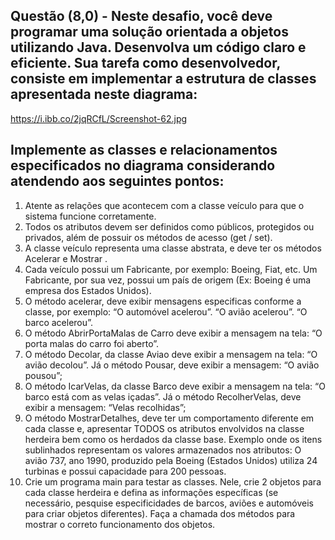 ## Questão (8,0) - Neste desafio, você deve programar uma solução orientada a objetos utilizando Java. Desenvolva um código claro e eficiente. Sua tarefa como desenvolvedor, consiste em implementar a estrutura de classes apresentada neste diagrama:

https://i.ibb.co/2jqRCfL/Screenshot-62.jpg

## Implemente as classes e relacionamentos especificados no diagrama considerando atendendo aos seguintes pontos:

1) Atente as relações que acontecem com a classe veículo para que o sistema funcione corretamente.
2) Todos os atributos devem ser definidos como públicos, protegidos ou privados, além de possuir os métodos de acesso (get / set).
3) A classe veículo representa uma classe abstrata, e deve ter os métodos Acelerar e Mostrar .
4) Cada veículo possui um Fabricante, por exemplo: Boeing, Fiat, etc. Um Fabricante, por sua vez, possui um país de origem (Ex: Boeing é uma empresa dos Estados Unidos).
5) O método acelerar, deve exibir mensagens especificas conforme a classe, por exemplo:
“O automóvel acelerou”.
“O avião acelerou”.
“O barco acelerou”.
6) O método AbrirPortaMalas de Carro deve exibir a mensagem na tela: “O porta malas do carro foi aberto”.
7) O método Decolar, da classe Aviao deve exibir a mensagem na tela: “O avião decolou”. Já o método Pousar, deve exibir a mensagem: “O avião pousou”;
8) O método IcarVelas, da classe Barco deve exibir a mensagem na tela: “O barco está com as velas içadas”. Já o método RecolherVelas, deve exibir a mensagem: “Velas recolhidas”;
9) O método MostrarDetalhes, deve ter um comportamento diferente em cada classe e, apresentar TODOS os atributos envolvidos na classe herdeira bem como os herdados da classe base. Exemplo onde os itens sublinhados representam os valores armazenados nos atributos: O avião 737, ano 1990, produzido pela Boeing (Estados Unidos) utiliza 24 turbinas e possui capacidade para 200 pessoas.
10) Crie um programa main para testar as classes. Nele, crie 2 objetos para cada classe herdeira e defina as informações específicas (se necessário, pesquise especificidades de barcos, aviões e automóveis para criar objetos diferentes). Faça a chamada dos métodos para mostrar o correto funcionamento dos objetos.
